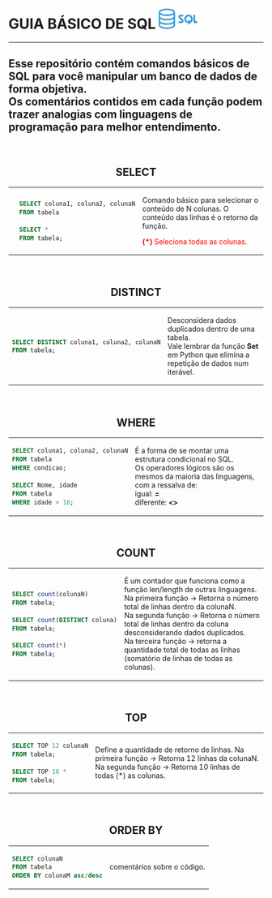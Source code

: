 
# GUIA BÁSICO DE SQL <img src="https://raw.githubusercontent.com/gusantos1/icons/main/iconsql.png" width="15%">

---
Esse repositório contém comandos básicos de SQL para você manipular um banco de dados de forma objetiva.</br>Os comentários contidos em cada função podem trazer analogias com linguagens de programação para melhor entendimento.
---

<div align="center">
<table>
<p align="center"><img align="center"><h2>SELECT</h2></p>
<tr>
<!-- Tabela code sql -->
<td>

  ```sql
    SELECT coluna1, coluna2, colunaN
    FROM tabela

    SELECT *
    FROM tabela;
  ```
</td>
<!-- Tabela comentário-->
<td>
<p>
  Comando básico para selecionar o conteúdo de N colunas. O conteúdo das linhas é o retorno da função. </br>
  <p style="color:#FF0000"><strong>(*)</strong> Seleciona todas as colunas.</p>
</p>
</td>
</tr>
</table>

<table>
<p align="center"><img align="center"><h2>DISTINCT</h2></p>
<tr>
<!-- Tabela code sql -->
<td>

  ```sql
  SELECT DISTINCT coluna1, coluna2, colunaN
  FROM tabela;
  ```
</td>
<!-- Tabela comentário-->
<td>
<p>
  Desconsidera dados duplicados dentro de uma tabela.</br>
  Vale lembrar da função <strong>Set</strong> em Python que elimina a repetição de dados num iterável.
</p>
</td>
</tr>
</table>

<table>
<p align="center"><img align="center"><h2>WHERE</h2></p>
<tr>
<!-- Tabela code sql -->
<td>

  ```sql
  SELECT coluna1, coluna2, colunaN
  FROM tabela
  WHERE condicao;

  SELECT Nome, idade
  FROM tabela
  WHERE idade > 18;
  ```
</td>
<!-- Tabela comentário-->
<td>
<p>
  É a forma de se montar uma estrutura condicional no SQL.</br>
  Os operadores lógicos são os mesmos da maioria das linguagens, com a ressalva de:</br>
  igual: <strong>=</strong></br>
  diferente: <strong><></strong>
</p>
</td>
</tr>
</table>

<table>
<p align="center"><img align="center"><h2>COUNT</h2></p>
<tr>
<!-- Tabela code sql -->
<td>

  ```sql
  SELECT count(colunaN)
  FROM tabela;

  SELECT count(DISTINCT coluna)
  FROM tabela;

  SELECT count(*)
  FROM tabela;
  ```
</td>
<!-- Tabela comentário-->
<td>
<p>
  É um contador que funciona como a função len/length de outras linguagens.</br>
  Na primeira função -> Retorna o número total de linhas dentro da colunaN.</br>
  Na segunda função -> Retorna o número total de linhas dentro da coluna desconsiderando dados duplicados.</br>
  Na terceira função -> retorna a quantidade total de todas as linhas (somatório de linhas de todas as colunas).
</p>
</td>
</tr>
</table>

<table>
<p align="center"><img align="center"><h2>TOP</h2></p>
<tr>
<!-- Tabela code sql -->
<td>

  ```sql
  SELECT TOP 12 colunaN
  FROM tabela;

  SELECT TOP 10 *
  FROM tabela;
  ```
</td>
<!-- Tabela comentário-->
<td>
<p>
  Define a quantidade de retorno de linhas.
  Na primeira função -> Retorna 12 linhas da colunaN.
  Na segunda função -> Retorna 10 linhas de todas (*) as colunas.
</p>
</td>
</tr>
</table>

<table>
<p align="center"><img align="center"><h2>ORDER BY</h2></p>
<tr>
<!-- Tabela code sql -->
<td>

  ```sql
  SELECT colunaN
  FROM tabela
  ORDER BY colunaM asc/desc
  ```
</td>
<!-- Tabela comentário-->
<td>
<p>
  comentários sobre o código.
</p>
</td>
</tr>
</table>

</div>




